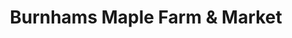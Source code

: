 ---
title: "Burnhams Maple Farm & Market"
url: /middlebury/burnhams-maple-farm-and-market/
shop: farm
---